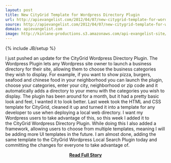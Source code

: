 ```yaml
---
layout: post
title: New CityGrid Template for Wordpress Directory Plugin
url: http://apievangelist.com/2012/04/07/new-citygrid-template-for-wordpress-directory-plugin/
source: http://apievangelist.com/2012/04/07/new-citygrid-template-for-wordpress-directory-plugin/
domain: apievangelist.com
image: http://kinlane-productions.s3.amazonaws.com/api-evangelist-site/blog/wordpress-logo.png
---
```

{% include JB/setup %}<p>I just pushed an update for the&nbsp;CityGrid Wordpress Directory Plugin. The Wordpress Plugin lets any Wordpress site owner to launch a business directory for their site, allowing them to choose the business categories they wish to display.
For example, if you want to show pizza, burgers, seafood and chinese food in your neighborhood you can launch the plugin, choose your categories, enter your city, neighborhood or zip code and it automatically adds a directory to your menu with the categories you wish to display.
The plugin has been around for a month, but it had a pretty basic look and feel, I wanted it to look better. Last week took the HTML and CSS template for&nbsp;CityGrid, cleaned it up and turned it into a&nbsp;template for any developer to use when deploying a local web directory.
I want my Wordpress users to take advantage of this, so this week I added it to the&nbsp;CityGrid Wordpress Directory Plugin. While doing this I also added a framework, allowing users to choose from multiple templates, meaning I will be adding more UI templates in the future.
I am almost done, adding the same template to the&nbsp;CityGrid Wordpress Local Search Plugin&nbsp;today and committing the changes for everyone to take advantage of.</p>
<center><p><a href="http://apievangelist.com/2012/04/07/new-citygrid-template-for-wordpress-directory-plugin/" style='padding:25px; font-sze:18px; font-weight: bold;'>Read Full Story</a></p></center>

